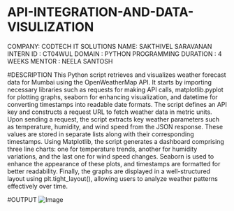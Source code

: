 # API-INTEGRATION-AND-DATA-VISULIZATION

COMPANY: CODTECH IT SOLUTIONS
NAME: SAKTHIVEL SARAVANAN
INTERN ID : CT04WUL
DOMAIN : PYTHON PROGRAMMING
DURATION : 4 WEEKS
MENTOR : NEELA SANTOSH

#DESCRIPTION
This Python script retrieves and visualizes weather forecast data for Mumbai using the OpenWeatherMap API. It starts by importing necessary libraries such as requests for making API calls, matplotlib.pyplot for plotting graphs, seaborn for enhancing visualization, and datetime for converting timestamps into readable date formats. The script defines an API key and constructs a request URL to fetch weather data in metric units. Upon sending a request, the script extracts key weather parameters such as temperature, humidity, and wind speed from the JSON response. These values are stored in separate lists along with their corresponding timestamps. Using Matplotlib, the script generates a dashboard comprising three line charts: one for temperature trends, another for humidity variations, and the last one for wind speed changes. Seaborn is used to enhance the appearance of these plots, and timestamps are formatted for better readability. Finally, the graphs are displayed in a well-structured layout using plt.tight_layout(), allowing users to analyze weather patterns effectively over time.

#OUTPUT
![Image](https://github.com/user-attachments/assets/516dc341-abf0-4612-bc5d-d9490342cb7d)
